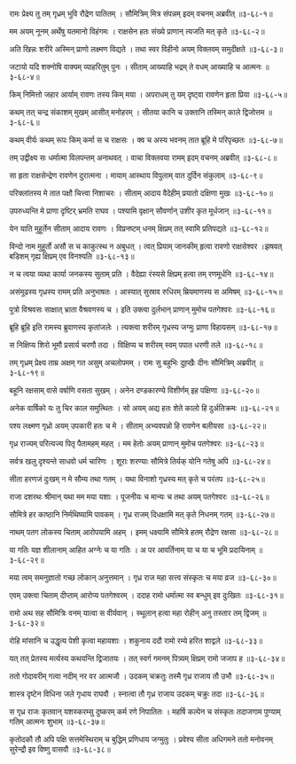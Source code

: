 रामः प्रेक्ष्य तु तम् गृध्रम् भुवि रौद्रेण पातितम् ।
सौमित्रिम् मित्र संपन्नम् इदम् वचनम् अब्रवीत् ॥३-६८-१॥

मम अयम् नूनम् अर्थेषु यतमानो विहंगमः ।
राक्षसेन हतः संख्ये प्राणान् त्यजति मत् कृते ॥३-६८-२॥

अति खिन्नः शरीरे अस्मिन् प्राणो लक्ष्मण विद्यते ।
तथा स्वर विहीनो अयम् विक्लवम् समुदीक्षते ॥३-६८-३॥

जटायो यदि शक्नोषि वाक्यम् व्याहरितुम् पुनः ।
सीताम् आख्याहि भद्रम् ते वधम् आख्याहि च आत्मनः ॥३-६८-४॥

किम् निमित्तो जहार आर्याम् रावणः तस्य किम् मया ।
अपराधम् तु यम् दृष्ट्वा रावणेन हृता प्रिया ॥३-६८-५॥

कथम् तत् चन्द्र संकाशम् मुखम् आसीत् मनोहरम् ।
सीतया कानि च उक्तानि तस्मिन् काले द्विजोत्तम ॥३-६८-६॥

कथम् वीर्यः कथम् रूपः किम् कर्मा स च राक्षसः ।
क्व च अस्य भवनम् तात ब्रूहि मे परिपृच्छतः ॥३-६८-७॥

तम् उद्वीक्ष्य सः धर्मात्मा विलपन्तम् अनाथवत् ।
वाचा विक्लवया रामम् इदम् वचनम् अब्रवीत् ॥३-६८-८॥

सा हृता राक्षसेन्द्रेण रावणेन दुरात्मना ।
मायाम् आस्थाय विपुलाम् वात दुर्दिन संकुलाम् ॥३-६८-९॥

परिक्लांतस्य मे तात पक्षौ चित्त्वा निशाचरः ।
सीताम् आदाय वैदेहीम् प्रयातो दक्षिणा मुखः ॥३-६८-१०॥

उपरुध्यन्ति मे प्राणा दृष्टिर् भ्रमति राघव ।
पश्यामि वृक्षान् सौवर्णान् उशीर कृत मूर्धजान् ॥३-६८-११॥

येन याति मुहूर्तेन सीताम् आदाय रावणः ।
विप्रनष्टम् धनम् क्षिप्रम् तत् स्वामि प्रतिपद्यते ॥३-६८-१२॥

विन्दो नाम मुहूर्तो असौ स च काकुत्स्थ न अबुधत् ।
त्वत् प्रियाम् जानकीम् हृत्वा रावणो राक्षसेश्वर ।झषवत् बडिशम् गृह्य क्षिप्रम् एव विनश्यति ॥३-६८-१३॥

न च त्वया व्यथा कार्या जनकस्य सुताम् प्रति ।
वैदेह्या रंस्यसे क्षिप्रम् हत्वा तम् रणमूर्धनि ॥३-६८-१४॥

असंमूढस्य गृध्रस्य रामम् प्रति अनुभाषतः ।
आस्यात् सुस्राव रुधिरम् म्रियमाणस्य स अमिषम् ॥३-६८-१५॥

पुत्रो विश्रवसः साक्षात् भ्राता वैश्रवणस्य च ।
इति उक्त्वा दुर्लभान् प्राणान् मुमोच पतगेश्वरः ॥३-६८-१६॥

ब्रूहि ब्रूहि इति रामस्य ब्रुवाणस्य कृतांजलेः ।
त्यक्त्वा शरीरम् गृध्रस्य जग्मुः प्राणा विहायसम् ॥३-६८-१७॥

स निक्षिप्य शिरो भूमौ प्रसार्य चरणौ तदा ।
विक्षिप्य च शरीरम् स्वम् पपात धरणी तले ॥३-६८-१८॥

तम् गृध्रम् प्रेक्ष्य ताम्र अक्षम् गत असुम् अचलोपमम् ।
रामः सु बहुभिः दुह्खैः दीनः सौमित्रिम् अब्रवीत् ॥३-६८-१९॥

बहूनि रक्षसाम् वासे वर्षाणि वसता सुखम् ।
अनेन दण्डकारण्ये विशीर्णम् इह पक्षिणा ॥३-६८-२०॥

अनेक वार्षिको यः तु चिर काल समुत्थितः ।
सो अयम् अद्य हतः शेते कालो हि दुर्अतिक्रमः ॥३-६८-२१॥

पश्य लक्ष्मण गृध्रो अयम् उपकारी हतः च मे ।
सीताम् अभ्यवपन्नो हि रावणेन बलीयसा ॥३-६८-२२॥

गृध्र राज्यम् परित्यज्य पितृ पैतामहम् महत् ।
मम हेतोः अयम् प्राणान् मुमोच पतगेश्वरः ॥३-६८-२३॥

सर्वत्र खलु दृश्यन्ते साधवो धर्म चारिणः ।
शूराः शरण्याः सौमित्रे तिर्यक् योनि गतेषु अपि ॥३-६८-२४॥

सीता हरणजं दुःखम् न मे सौम्य तथा गतम् ।
यथा विनाशो गृध्रस्य मत् कृते च परंतप ॥३-६८-२५॥

राजा दशरथः श्रीमान् यथा मम मया यशाः ।
पूजनीयः च मान्यः च तथा अयम् पतगेश्वरः ॥३-६८-२६॥

सौमित्रे हर काष्ठानि निर्मथिष्यामि पावकम् ।
गृध्र राजम् दिधक्षामि मत् कृते निधनम् गतम् ॥३-६८-२७॥

नाथम् पतग लोकस्य चिताम् आरोपयामि अहम् ।
इमम् धक्ष्यामि सौमित्रे हतम् रौद्रेण रक्षसा ॥३-६८-२८॥

या गतिः यज्ञ शीलानाम् आहित अग्नेः च या गतिः ।
अ पर आवर्तिनाम् या च या च भूमि प्रदायिनाम् ॥३-६८-२९॥

मया त्वम् समनुज्ञातो गच्छ लोकान् अनुत्तमान् ।
गृध्र राज महा सत्त्व संस्कृतः च मया व्रज ॥३-६८-३०॥

एवम् उक्त्वा चिताम् दीप्ताम् आरोप्य पतगेश्वरम् ।
ददाह रामो धर्मात्मा स्व बन्धुम् इव दुःखितः ॥३-६८-३१॥

रामो अथ सह सौमित्रिः वनम् यात्वा स वीर्यवान् ।
स्थूलान् हत्वा महा रोहीन् अनु तस्तार तम् द्विजम् ॥३-६८-३२॥

रोहि मांसानि च उद्धृत्य पेशी कृत्वा महायशाः ।
शकुनाय ददौ रामो रम्ये हरित शाद्वले ॥३-६८-३३॥

यत् तत् प्रेतस्य मर्त्यस्य कथयन्ति द्विजातयः ।
तत् स्वर्ग गमनम् पित्र्यम् क्षिप्रम् रामो जजाप ह ॥३-६८-३४॥

ततो गोदावरीम् गत्वा नदीम् नर वर आत्मजौ ।
उदकम् चक्रतुः तस्मै गृध्र राजाय तौ उभौ ॥३-६८-३५॥

शास्त्र दृष्टेन विधिना जले गृधाय राघवौ ।
स्नात्वा तौ गृध्र राजाय उदकम् चक्रुः तदा ॥३-६८-३६॥

स गृध्र राजः कृतवान् यशस्करम्सु दुष्करम् कर्म रणे निपातितः ।
महर्षि कल्पेन च संस्कृतः तदाजगाम पुण्याम् गतिम् आत्मनः शुभाम् ॥३-६८-३७॥

कृतोदकौ तौ अपि पक्षि सत्तमेस्थिराम् च बुद्धिम् प्रणिधाय जग्मुतुः ।
प्रवेश्य सीता अधिगमने ततो मनोवनम् सुरेन्द्रौ इव विष्णु वासवौ ॥३-६८-३८॥

